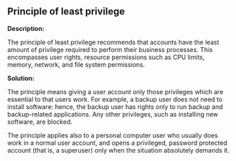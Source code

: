 
Principle of least privilege
-------

**Description:**

The principle of least privilege recommends that accounts have the least amount of 
privilege required to perform their business processes. This encompasses user rights, 
resource permissions such as CPU limits, memory, network, and file system permissions. 


**Solution:**

The principle means giving a user account only those privileges which are essential to 
that users work. For example, a backup user does not need to install software: hence, 
the backup user has rights only to run backup and backup-related applications. 
Any other privileges, such as installing new software, are blocked. 

The principle applies also to a personal computer user who usually does work in a normal 
user account, and opens a privileged, password protected account (that is, a superuser) 
only when the situation absolutely demands it.

	